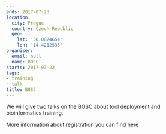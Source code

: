 ```yaml
---
ends: 2017-07-23
location:
  city: Prague
  country: Czech Republic
  geo:
    lat: '50.0874654'
    lon: '14.4212535'
organiser:
  email: null
  name: BOSC
starts: 2017-07-22
tags:
- training
- talk
title: BOSC
---
```


We will give two talks on the BOSC about tool deployment and bioinformatics training.

More information about registration you can find [here](https://www.open-bio.org/wiki/BOSC_2017_Schedule)
